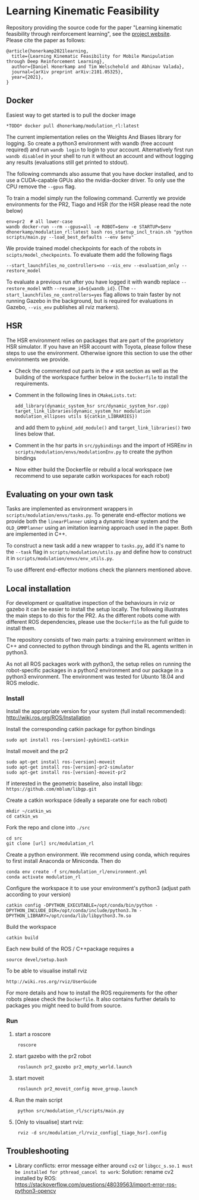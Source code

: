 # Learning Kinematic Feasibility

Repository providing the source code for the paper "Learning kinematic feasibility through reinforcement learning", see the [project website](https://rl.uni-freiburg.de/research/kinematic-feasibility-rl).  
Please cite the paper as follows:

    @article{honerkamp2021learning,
      title={Learning Kinematic Feasibility for Mobile Manipulation through Deep Reinforcement Learning}, 
      author={Daniel Honerkamp and Tim Welschehold and Abhinav Valada},
      journal={arXiv preprint arXiv:2101.05325},
      year={2021},
    }
    
## Docker
Easiest way to get started is to pull the docker image 
	
	*TODO* docker pull dhonerkamp/modulation_rl:latest

The current implementation relies on the Weights And Biases library for logging.
So create a python3 environment with wandb (free account required) and run `wandb login` to login to your account.
Alternatively first run `wandb disabled` in your shell to run it without an account and without logging any results 
(evaluations still get printed to stdout).

The following commands also assume that you have docker installed, and to use a CUDA-capable GPUs also the nvidia-docker driver. To only use the CPU remove the `--gpus` flag. 

To train a model simply run the following command. Currently we provide environments for the PR2, Tiago and HSR (for the HSR please read the note below)

    env=pr2  # all lower-case
    wandb docker-run --rm --gpus=all -e ROBOT=$env -e STARTUP=$env dhonerkamp/modulation_rl:latest bash ros_startup_incl_train.sh "python scripts/main.py --load_best_defaults --env $env" 

We provide trained model checkpoints for each of the robots in `scipts/model_checkpoints`. To evaluate them add the following flags

    --start_launchfiles_no_controllers=no --vis_env --evaluation_only --restore_model

To evaluate a previous run after you have logged it with wandb replace `--restore_model` with `--resume_id=${wandb_id}`.
(The `--start_launchfiles_no_controllers=yes` flag allows to train faster by not running Gazebo in the background, but is required for evaluations in Gazebo, 
`--vis_env` publishes all rviz markers). 

## HSR
The HSR environment relies on packages that are part of the proprietory HSR simulator. If you have an HSR account with Toyota, 
please follow these steps to use the environment. Otherwise ignore this section to use the other environments we provide.

- Check the commented out parts in the `# HSR` section as well as the building of the workspace further below in the `Dockerfile` to install the requirements.
- Comment in the following lines in `CMakeLists.txt`:
    
      add_library(dynamic_system_hsr src/dynamic_system_hsr.cpp)
      target_link_libraries(dynamic_system_hsr modulation modulation_ellipses utils ${catkin_LIBRARIES})

  and add them to `pybind_add_module()` and `target_link_libraries()` two lines below that.
- Comment in the hsr parts in `src/pybindings` and the import of HSREnv in `scripts/modulation/envs/modulationEnv.py` to create the python bindings
- Now either build the Dockerfile or rebuild a local workspace (we recommend to use separate catkin workspaces for each robot)


## Evaluating on your own task
Tasks are implemented as environment wrappers in `scripts/modulation/envs/tasks.py`.
To generate end-effector motions we provide both the `linearPlanner` using a dynamic linear system and the `OLD_GMMPlanner` 
using an imitation learning approach used in the paper. Both are implemented in C++.

To construct a new task add a new wrapper to `tasks.py`, add it's name to the `--task` flag 
in `scripts/modulation/utils.py` and define how to construct it in `scripts/modulation/envs/env_utils.py`.

To use different end-effector motions check the planners mentioned above.

## Local installation
For development or qualitative inspection of the behaviours in rviz or gazebo it can be easier to install the setup locally.
The following illustrates the main steps to do this for the PR2. 
As the different robots come with different ROS dependencies, please use the `Dockerfile` as the full guide to install them.

The repository consists of two main parts: a training environment written in C++ and connected to python through bindings and the RL agents written in python3.

As not all ROS packages work with python3, the setup relies on running the robot-specific packages in a python2 environment
and our package in a python3 environment.
The environment was tested for Ubunto 18.04 and ROS melodic.

### Install
Install the appropriate version for your system (full install recommended): http://wiki.ros.org/ROS/Installation

Install the corresponding catkin package for python bindings
        
    sudo apt install ros-[version]-pybind11-catkin
        
Install moveit and the pr2
    
    sudo apt-get install ros-[version]-moveit
    sudo apt-get install ros-[version]-pr2-simulator
    sudo apt-get install ros-[version]-moveit-pr2
   
If interested in the geometric baseline, also install libgp: `https://github.com/mblum/libgp.git`

Create a catkin workspace (ideally a separate one for each robot)

    mkdir ~/catkin_ws
    cd catkin_ws

Fork the repo and clone into `./src`
    
    cd src
    git clone [url] src/modulation_rl

Create a python environment. We recommend using conda, which requires to first install Anaconda or Miniconda. Then do

    conda env create -f src/modulation_rl/environment.yml
    conda activate modulation_rl

Configure the workspace it to use your environment's python3 (adjust path according to your version)

    catkin config -DPYTHON_EXECUTABLE=/opt/conda/bin/python -DPYTHON_INCLUDE_DIR=/opt/conda/include/python3.7m -DPYTHON_LIBRARY=/opt/conda/lib/libpython3.7m.so
    
Build the workspace
    
    catkin build
    
Each new build of the ROS / C++package requires a
    
    source devel/setup.bash
    
To be able to visualise install rviz

    http://wiki.ros.org/rviz/UserGuide
    
For more details and how to install the ROS requirements for the other robots please check the `Dockerfile`. It also contains further details to packages you might need to build from source.


### Run
1. start a roscore
        
        roscore
2. start gazebo with the pr2 robot
        
        roslaunch pr2_gazebo pr2_empty_world.launch
3. start moveit

        roslaunch pr2_moveit_config move_group.launch
4. Run the main script

        python src/modulation_rl/scripts/main.py
5. [Only to visualise] start rviz:

        rviz -d src/modulation_rl/rviz_config[_tiago_hsr].config
        

## Troubleshooting
- Library conflicts: error message either around `cv2` or `libgcc_s.so.1 must be installed for pthread_cancel to work`:
    Solution: rename cv2 installed by ROS: 
    https://stackoverflow.com/questions/48039563/import-error-ros-python3-opencv